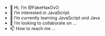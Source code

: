 - 👋 Hi, I’m @FakeHaxOvO
- 👀 I’m interested in JavaScript
- 🌱 I’m currently learning JavaScript und Java
- 💞️ I’m looking to collaborate on ...
- 📫 How to reach me ...
 
<!---
FakeHaxOvO/FakeHaxOvO is a ✨ special ✨ repository because its `README.md` (this file) appears on your GitHub profile.
You can click the Preview link to take a look at your changes.
--->
